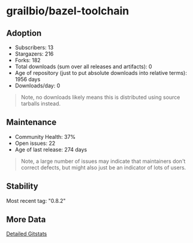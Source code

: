 # grailbio/bazel-toolchain

## Adoption

- Subscribers: 13
- Stargazers: 216
- Forks: 182
- Total downloads (sum over all releases and artifacts): 0
- Age of repository (just to put absolute downloads into relative terms): 1956 days
- Downloads/day: 0

> Note, no downloads likely means this is distributed using source tarballs instead.

## Maintenance

- Community Health: 37%
- Open issues: 22
- Age of last release: 274 days

> Note, a large number of issues may indicate that maintainers don't correct defects, but might also
> just be an indicator of lots of users.

## Stability

Most recent tag: "0.8.2"

## More Data

[Detailed Gitstats](/bazel-catalog/gitstats/grailbio/bazel-toolchain)


